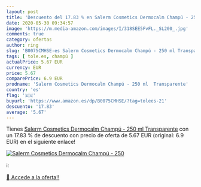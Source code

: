 ```yaml
---
layout: post
title: 'Descuento del 17.83 % en Salerm Cosmetics Dermocalm Champú - 250 '
date: 2020-05-30 09:34:57
image: 'https://m.media-amazon.com/images/I/318SEE5FvFL._SL200_.jpg'
comments: true
category: ofertas
author: ring
slug: 'B0075CMHSE-es Salerm Cosmetics Dermocalm Champú - 250 ml Transparente'
tags: [ tole.es, champú ]
actualPrice: 5.67 EUR
currency: EUR
price: 5.67
comparePrice: 6.9 EUR
prodname: 'Salerm Cosmetics Dermocalm Champú - 250 ml  Transparente'
country: 'es'
flag: '🇪🇸'
buyurl: 'https://www.amazon.es/dp/B0075CMHSE/?tag=tolees-21'
descuento: '17.83'
average: '5.67'
---
```


Tienes [Salerm Cosmetics Dermocalm Champú - 250 ml  Transparente](https://www.amazon.es/dp/B0075CMHSE/?tag=tolees-21) con un 17.83 % de descuento con precio de oferta de 5.67 EUR (original: 6.9 EUR) en el siguiente enlace!

[![Salerm Cosmetics Dermocalm Champú - 250 ](https://m.media-amazon.com/images/I/318SEE5FvFL._SL200_.jpg)](https://www.amazon.es/dp/B0075CMHSE/?tag=tolees-21)

ℹ️:


[🛒 Accede a la oferta!!](https://www.amazon.es/dp/B0075CMHSE/?tag=tolees-21)
